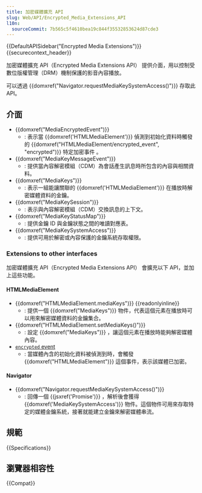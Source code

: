 ```yaml
---
title: 加密媒體擴充 API
slug: Web/API/Encrypted_Media_Extensions_API
l10n:
  sourceCommit: 7b565c5f4610bea19c844f35532853624d87cde3
---
```


{{DefaultAPISidebar("Encrypted Media Extensions")}} {{securecontext_header}}

加密媒體擴充 API（Encrypted Media Extensions API） 提供介面，用以控制受數位版權管理（DRM）機制保護的影音內容播放。

可以透過 {{domxref("Navigator.requestMediaKeySystemAccess()")}} 存取此 API。

## 介面

- {{domxref("MediaEncryptedEvent")}}
  - : 表示當 {{domxref('HTMLMediaElement')}} 偵測到初始化資料時觸發的 {{domxref("HTMLMediaElement/encrypted_event", "encrypted")}} 特定加密事件 。
- {{domxref("MediaKeyMessageEvent")}}
  - : 提供當內容解密模組（CDM）為會話產生訊息時所包含的內容與相關資料。
- {{domxref("MediaKeys")}}
  - : 表示一組能讓關聯的 {{domxref('HTMLMediaElement')}} 在播放時解密媒體資料的金鑰。
- {{domxref("MediaKeySession")}}
  - : 表示與內容解密模組（CDM）交換訊息的上下文。
- {{domxref("MediaKeyStatusMap")}}
  - : 提供金鑰 ID 與金鑰狀態之間的唯讀對應表。
- {{domxref("MediaKeySystemAccess")}}
  - : 提供可用於解密或內容保護的金鑰系統存取權限。

### Extensions to other interfaces

加密媒體擴充 API（Encrypted Media Extensions API） 會擴充以下 API，並加上這些功能。

#### HTMLMediaElement

- {{domxref("HTMLMediaElement.mediaKeys")}} {{readonlyinline}}
  - : 提供一個 {{domxref("MediaKeys")}} 物件，代表這個元素在播放時可以用來解密媒體資料的金鑰集合。
- {{domxref("HTMLMediaElement.setMediaKeys()")}}
  - : 設定 {{domxref("MediaKeys")}} ，讓這個元素在播放時能夠解密媒體內容。
- [`encrypted` event](/zh-TW/docs/Web/API/HTMLMediaElement/encrypted_event)
  - : 當媒體內含的初始化資料被偵測到時，會觸發 {{domxref("HTMLMediaElement")}} 這個事件，表示該媒體已加密。

#### Navigator

- {{domxref("Navigator.requestMediaKeySystemAccess()")}}
  - : 回傳一個 {{jsxref('Promise')}} ，解析後會獲得 {{domxref('MediaKeySystemAccess')}} 物件。這個物件可用來存取特定的媒體金鑰系統，接著就能建立金鑰來解密媒體串流。

## 規範

{{Specifications}}

## 瀏覽器相容性

{{Compat}}
